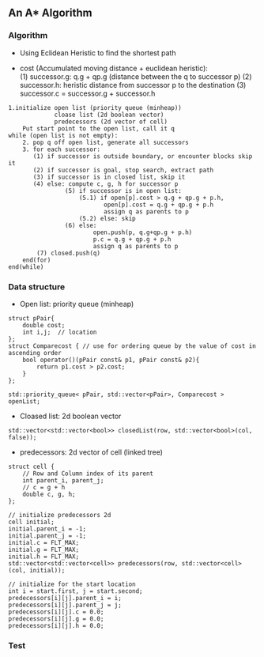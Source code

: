 ## An A* Algorithm

### Algorithm
- Using Eclidean Heristic to find the shortest path

- cost (Accumulated moving distance + euclidean heristic): <br>
(1) successor.g: q.g + qp.g (distance between the q to successor p)
(2) successor.h: heristic distance from successor p to the destination
(3) successor.c = successor.g + successor.h

```
1.initialize open list (priority queue (minheap))
             cloase list (2d boolean vector)
             predecessors (2d vector of cell)
    Put start point to the open list, call it q
while (open list is not empty):
    2. pop q off open list, generate all successors
    3. for each successor:
       (1) if successor is outside boundary, or encounter blocks skip it
       (2) if successor is goal, stop search, extract path
       (3) if successor is in closed list, skip it
       (4) else: compute c, g, h for successor p
                (5) if successor is in open list:
                    (5.1) if open[p].cost > q.g + qp.g + p.h, 
                           open[p].cost = q.g + qp.g + p.h
                           assign q as parents to p
                    (5.2) else: skip
                (6) else: 
                        open.push(p, q.g+qp.g + p.h)
                        p.c = q.g + qp.g + p.h
                        assign q as parents to p
        (7) closed.push(q)
    end(for)
end(while)
```

### Data structure
- Open list: priority queue (minheap)
```
struct pPair{
    double cost; 
    int i,j;  // location
};
struct Comparecost { // use for ordering queue by the value of cost in ascending order
    bool operator()(pPair const& p1, pPair const& p2){
        return p1.cost > p2.cost;
    }
};

std::priority_queue< pPair, std::vector<pPair>, Comparecost > openList;
```

- Cloased list: 2d boolean vector
```
std::vector<std::vector<bool>> closedList(row, std::vector<bool>(col, false));
```

- predecessors: 2d vector of cell (linked tree)
```
struct cell {
    // Row and Column index of its parent
    int parent_i, parent_j;
    // c = g + h
    double c, g, h;
};

// initialize predecessors 2d
cell initial;
initial.parent_i = -1;
initial.parent_j = -1;
initial.c = FLT_MAX;
initial.g = FLT_MAX;
initial.h = FLT_MAX;
std::vector<std::vector<cell>> predecessors(row, std::vector<cell>(col, initial));

// initialize for the start location
int i = start.first, j = start.second;
predecessors[i][j].parent_i = i;
predecessors[i][j].parent_j = j;
predecessors[i][j].c = 0.0;
predecessors[i][j].g = 0.0;
predecessors[i][j].h = 0.0;
```


### Test


